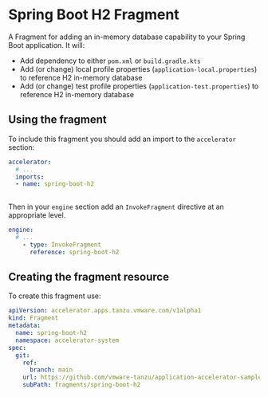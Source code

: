 # Spring Boot H2 Fragment

A Fragment for adding an in-memory database capability to your Spring Boot application. It will:
- Add dependency to either `pom.xml` or `build.gradle.kts`
- Add (or change) local profile properties (`application-local.properties`) to reference H2 in-memory database
- Add (or change) test profile properties (`application-test.properties`) to reference H2 in-memory database

## Using the fragment

To include this fragment you should add an import to the `accelerator` section:

```yaml
accelerator:
  # ...
  imports:
  - name: spring-boot-h2
    
```

Then in your `engine` section add an `InvokeFragment` directive at an appropriate level.

```yaml
engine:
  # ...
    - type: InvokeFragment
      reference: spring-boot-h2
```

## Creating the fragment resource

To create this fragment use:

```yaml
apiVersion: accelerator.apps.tanzu.vmware.com/v1alpha1
kind: Fragment
metadata:
  name: spring-boot-h2
  namespace: accelerator-system
spec:
  git:
    ref:
      branch: main
    url: https://github.com/vmware-tanzu/application-accelerator-samples.git
    subPath: fragments/spring-boot-h2
```
